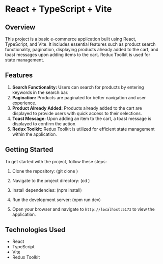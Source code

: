 # React + TypeScript + Vite

## Overview
This project is a basic e-commerce application built using React, TypeScript, and Vite. It includes essential features such as product search functionality, pagination, displaying products already added to the cart, and toast messages upon adding items to the cart. Redux Toolkit is used for state management.

## Features
1. **Search Functionality:** Users can search for products by entering keywords in the search bar.
2. **Pagination:** Products are paginated for better navigation and user experience.
3. **Product Already Added:** Products already added to the cart are displayed to provide users with quick access to their selections.
4. **Toast Message:** Upon adding an item to the cart, a toast message is displayed to confirm the action.
5. **Redux Toolkit:** Redux Toolkit is utilized for efficient state management within the application.

## Getting Started
To get started with the project, follow these steps:

1. Clone the repository: (git clone <repository-url>)


2. Navigate to the project directory: (cd <project-directory>)


3. Install dependencies: (npm install)


4. Run the development server: (npm run dev)


5. Open your browser and navigate to `http://localhost:5173` to view the application.

## Technologies Used
- React
- TypeScript
- Vite
- Redux Toolkit




